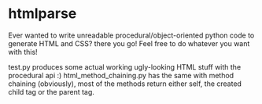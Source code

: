 # htmlparse
Ever wanted to write unreadable procedural/object-oriented python code to generate HTML and CSS? there you go!
Feel free to do whatever you want with this!

test.py produces some actual working ugly-looking HTML stuff with the procedural api :)
html_method_chaining.py has the same with method chaining (obviously), most of the methods return either self, the created child tag or the parent tag.

